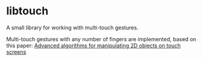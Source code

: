 # libtouch
A small library for working with multi-touch gestures.

Multi-touch gestures with any number of fingers are implemented, based on this
paper: [Advanced algorithms for manipulating 2D objects on touch
screens](https://trepo.tuni.fi/bitstream/handle/123456789/24173/palen.pdf)
